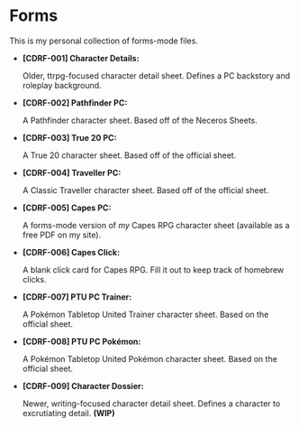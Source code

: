 # Forms

This is my personal collection of forms-mode files.

* **[CDRF-001] Character Details:** 
  
  Older, ttrpg-focused character detail sheet. Defines a PC
  backstory and roleplay background.
* **[CDRF-002] Pathfinder PC:** 
  
  A Pathfinder character sheet. Based off of the Neceros Sheets.
* **[CDRF-003] True 20 PC:** 
  
  A True 20 character sheet. Based off of the official sheet.
* **[CDRF-004] Traveller PC:** 
  
  A Classic Traveller character sheet. Based off of the official
  sheet.
* **[CDRF-005] Capes PC:** 
  
  A forms-mode version of _my_ Capes RPG character sheet (available as
  a free PDF on my site).
* **[CDRF-006] Capes Click:** 

  A blank click card for Capes RPG. Fill it out to keep track of
  homebrew clicks.
* **[CDRF-007] PTU PC Trainer:** 

  A Pokémon Tabletop United Trainer character sheet. Based on the
  official sheet.
* **[CDRF-008] PTU PC Pokémon:** 

  A Pokémon Tabletop United Pokémon character sheet. Based on the
  official sheet.
* **[CDRF-009] Character Dossier:** 

  Newer, writing-focused character detail sheet. Defines a character
  to excrutiating detail. **(WIP)**
